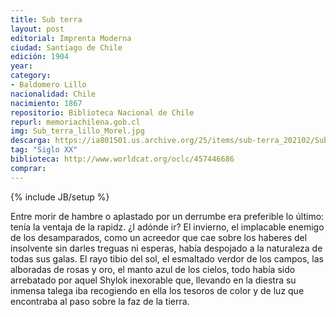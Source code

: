 ```yaml
---
title: Sub terra
layout: post
editorial: Imprenta Moderna
ciudad: Santiago de Chile
edición: 1904
year: 
category: 
- Baldomero Lillo
nacionalidad: Chile
nacimiento: 1867
repositorio: Biblioteca Nacional de Chile
repurl: memoriachilena.gob.cl
img: Sub_terra_lillo_Morel.jpg
descarga: https://ia801501.us.archive.org/25/items/sub-terra_202102/Sub%20terra.pdf
tag: "Siglo XX"
biblioteca: http://www.worldcat.org/oclc/457446686
comprar: 
---
```

{% include JB/setup %}

Entre morir de hambre o aplastado por un derrumbe era preferible lo último: tenía la ventaja de la rapidz. ¿I adónde ir? El invierno, el implacable enemigo de los desamparados, como un acreedor que cae sobre los haberes del insolvente sin darles treguas ni esperas, había despojado a la naturaleza de todas sus galas. El rayo tibio del sol, el esmaltado verdor de los campos, las alboradas de rosas y oro, el manto azul de los cielos, todo había sido arrebatado por aquel Shylok inexorable que, llevando en la diestra su inmensa talega iba recogiendo en ella los tesoros de color y de luz que encontraba al paso sobre la faz de la tierra.
